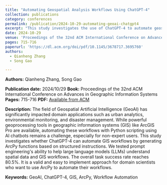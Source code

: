 ```yaml
---
title: "Automating Geospatial Analysis Workflows Using ChatGPT-4"
collection: publications
category: conferences
permalink: /publication/2024-10-29-automating-geoai-chatgpt4
excerpt: "This study investigates the use of ChatGPT-4 to automate geospatial analysis workflows in GIS by generating ArcPy functions from structured instructions. The approach achieves an 80.5% task success rate, demonstrating its effectiveness and accessibility for domain scientists seeking to automate GIS workflows.<br/> <img src='/images/paper5.png' style='width:700px; height:200px;'>"
date: 2024-10-29
venue: 'Proceedings of the 32nd ACM International Conference on Advances in Geographic Information Systems'
pages: 715-716
paperurl: 'https://dl.acm.org/doi/pdf/10.1145/3678717.3695760'
authors:
  - Qianheng Zhang
  - Song Gao

---
```


**Authors:**
Qianheng Zhang, Song Gao

**Publication date:** 2024/10/29
**Book:** Proceedings of the 32nd ACM International Conference on Advances in Geographic Information Systems
**Pages:** 715-716
**PDF:** [Available from ACM](https://dl.acm.org/doi/pdf/10.1145/3678717.3695760)

**Description:**
The field of Geospatial Artificial Intelligence (GeoAI) has significantly impacted domain applications such as urban analytics, environmental monitoring, and disaster management. While powerful geoprocessing tools in geographic information systems (GIS) like ArcGIS Pro are available, automating these workflows with Python scripting using AI chatbots remains a challenge, especially for non-expert users. This study investigates whether ChatGPT-4 can automate GIS workflows by generating ArcPy functions based on structured instructions. We tested prompt engineering's ability to help large language models (LLMs) understand spatial data and GIS workflows. The overall task success rate reaches 80.5%. It is a valid and easy to implement approach for domain scientists who want to use ArcPy to automate their workflows.

**Keywords:** GeoAI, ChatGPT-4, GIS, ArcPy, Workflow Automation
